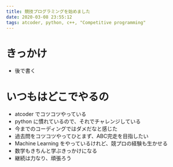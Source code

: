 ```yaml
---
title: 競技プログラミングを始めました
date: 2020-03-08 23:55:12
tags: atcoder, python, c++, "Competitive programming"
---
```


# きっかけ
* 後で書く
# いつもはどこでやるの
* atcoder でコツコツやっている
* python に慣れているので、それでチャレンジしている
* 今までのコーディングではダメだなと感じた
* 過去問をコツコツやってひとまず、ABC完走を目指したい
* Machine Learning をやっているけれど、競プロの経験も生かせる
* 数学もきちんと学ぶきっかけになる
* 継続は力なり、頑張ろう
